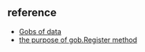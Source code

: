 ## reference

- [Gobs of data](https://blog.golang.org/gobs-of-data)
- [the purpose of gob.Register method](https://stackoverflow.com/questions/32676898/the-purpose-of-gob-register-method)
